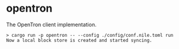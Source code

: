 # opentron

The OpenTron client implementation.

```console
> cargo run -p opentron -- --config ./config/conf.nile.toml run
Now a local block store is created and started syncing.
```
